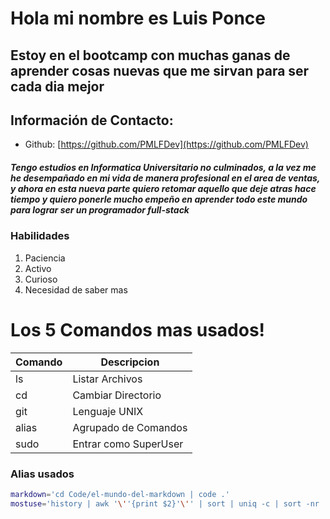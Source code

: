 # Hola mi nombre es **Luis Ponce**
## Estoy en el bootcamp con muchas ganas de **aprender cosas nuevas** que me sirvan para ser cada dia **mejor**

## Información de Contacto:
* Github: [https://github.com/PMLFDev](https://github.com/PMLFDev)

##### Tengo estudios en Informatica Universitario no culminados, a la vez me he desempañado en mi vida de manera profesional en el area de ventas, y ahora en esta nueva parte quiero retomar aquello que deje atras hace tiempo y quiero ponerle mucho empeño en aprender todo este mundo para lograr ser un programador full-stack

### Habilidades
1. Paciencia
2. Activo
3. Curioso
4. Necesidad de saber mas

# Los 5 Comandos mas usados!

| Comando | Descripcion          |
|---------|----------------------|
|ls       | Listar Archivos      |
|cd       | Cambiar Directorio   |
|git      | Lenguaje UNIX        |
|alias    | Agrupado de Comandos |
|sudo     | Entrar como SuperUser|

### Alias usados
```bash
markdown='cd Code/el-mundo-del-markdown | code .'
mostuse='history | awk '\''{print $2}'\'' | sort | uniq -c | sort -nr | head -n 10'
```

